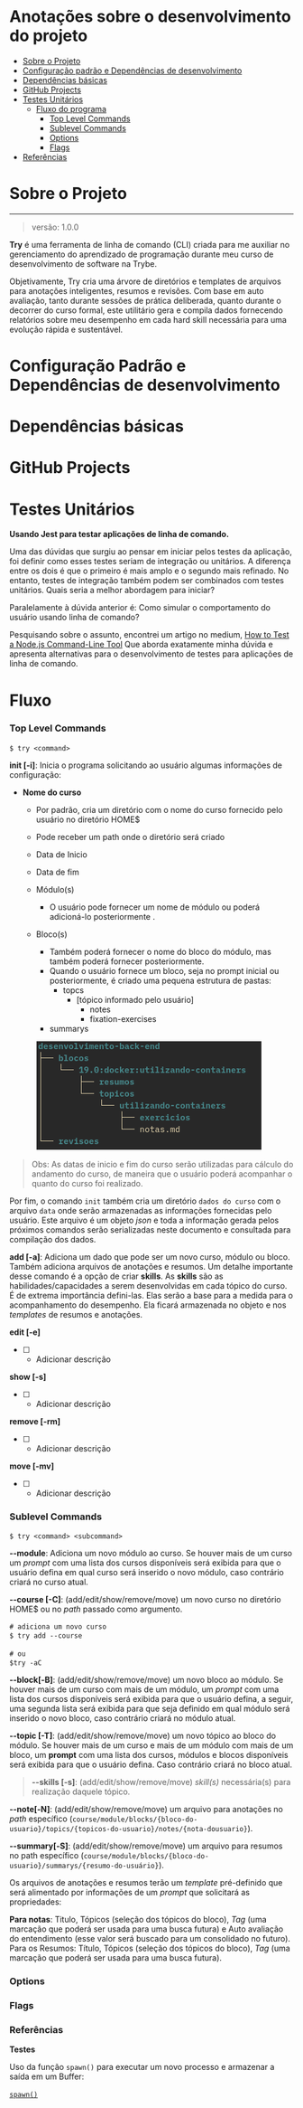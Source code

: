 # Anotações sobre o desenvolvimento do projeto

- [Sobre o Projeto](#sobre-o-projeto)
- [Configuração padrão e Dependências de desenvolvimento](#configuração-padrão-dependencias-de-desenvilvimento)
- [Dependências básicas](#dependências-básicas)
- [GitHub Projects](#github-project)
- [Testes Unitários](#testes-unitários)
  - [Fluxo do programa](#fluxo-do-programa)
    - [Top Level Commands](#top-level-commands)
    - [Sublevel Commands](#sublevel-commands)
    - [Options](#options)
    - [Flags](#levels)
- [Referências](referências)

# Sobre o Projeto

---

> versão: 1.0.0

**Try** é uma ferramenta de linha de comando (CLI) criada para me auxiliar no
gerenciamento do aprendizado de programação durante meu curso de desenvolvimento
de software na Trybe.

Objetivamente, Try cria uma árvore de diretórios e templates de arquivos para
anotações inteligentes, resumos e revisões. Com base em auto avaliação, tanto
durante sessões de prática deliberada, quanto durante o decorrer do curso
formal, este utilitário gera e compila dados fornecendo relatórios sobre meu
desempenho em cada hard skill necessária para uma evolução rápida e sustentável.

# Configuração Padrão e Dependências de desenvolvimento

# Dependências básicas

# GitHub Projects

# Testes Unitários

**Usando Jest para testar aplicações de linha de comando.**

Uma das dúvidas que surgiu ao pensar em iniciar pelos testes da aplicação, foi
definir como esses testes seriam de integração ou unitários. A diferença entre
os dois é que o primeiro é mais amplo e o segundo mais refinado. No entanto,
testes de integração também podem ser combinados com testes unitários. Quais
seria a melhor abordagem para iniciar?

Paralelamente à dúvida anterior é: Como simular o comportamento do usuário
usando linha de comando?

Pesquisando sobre o assunto, encontrei um artigo no medium,
[How to Test a Node.js Command-Line Tool](https://javascript.plainenglish.io/how-to-test-a-node-js-command-line-tool-2735ea7dc041)
Que aborda exatamente minha dúvida e apresenta alternativas para o
desenvolvimento de testes para aplicações de linha de comando.

# Fluxo

### Top Level Commands

```
$ try <command>
```

**init [-i]**: Inicia o programa solicitando ao usuário algumas informações de
configuração:

- **Nome do curso**

  - Por padrão, cria um diretório com o nome do curso fornecido pelo usuário no
    diretório HOME$
  - Pode receber um path onde o diretório será criado
  - Data de Inicio
  - Data de fim
  - Módulo(s)
    - O usuário pode fornecer um nome de módulo ou poderá adicioná-lo
      posteriormente .
  - Bloco(s)

    - Também poderá fornecer o nome do bloco do módulo, mas também poderá
      fornecer posteriormente.
    - Quando o usuário fornece um bloco, seja no prompt inicial ou
      posteriormente, é criado uma pequena estrutura de pastas:
      - topcs
        - [tópico informado pelo usuário]
          - notes
          - fixation-exercises
    - summarys

    ![um exemplo de arvore de diretórios](./2022-04-12_11-20.png)

> Obs: As datas de inicio e fim do curso serão utilizadas para cálculo do
> andamento do curso, de maneira que o usuário poderá acompanhar o quanto do
> curso foi realizado.

Por fim, o comando `init` também cria um diretório `dados do curso` com o
arquivo `data` onde serão armazenadas as informações fornecidas pelo usuário.
Este arquivo é um objeto _json_ e toda a informação gerada pelos próximos
comandos serão serializadas neste documento e consultada para compilação dos
dados.

**add [-a]**: Adiciona um dado que pode ser um novo curso, módulo ou bloco.
Também adiciona arquivos de anotações e resumos. Um detalhe importante desse
comando é a opção de criar **skills**. As **skills** são as
habilidades/capacidades a serem desenvolvidas em cada tópico do curso. É de
extrema importância defini-las. Elas serão a base para a medida para o
acompanhamento do desempenho. Ela ficará armazenada no objeto e nos _templates_
de resumos e anotações.

**edit [-e]**

- [ ] - Adicionar descrição

**show [-s]**

- [ ] - Adicionar descrição

**remove [-rm]**

- [ ] - Adicionar descrição

**move [-mv]**

- [ ] - Adicionar descrição

### Sublevel Commands

```
$ try <command> <subcommand>

```

**--module**: Adiciona um novo módulo ao curso. Se houver mais de um curso um
_prompt_ com uma lista dos cursos disponíveis será exibida para que o usuário
defina em qual curso será inserido o novo módulo, caso contrário criará no curso
atual.

**--course [-C]**: (add/edit/show/remove/move) um novo curso no diretório HOME$
ou no _path_ passado como argumento.

```
# adiciona um novo curso
$ try add --course

# ou
$try -aC

```

**--block[-B]**: (add/edit/show/remove/move) um novo bloco ao módulo. Se houver
mais de um curso com mais de um módulo, um _prompt_ com uma lista dos cursos
disponíveis será exibida para que o usuário defina, a seguir, uma segunda lista
será exibida para que seja definido em qual módulo será inserido o novo bloco,
caso contrário criará no módulo atual.

**--topic [-T]**: (add/edit/show/remove/move) um novo tópico ao bloco do módulo.
Se houver mais de um curso e mais de um módulo com mais de um bloco, um
**prompt** com uma lista dos cursos, módulos e blocos disponíveis será exibida
para que o usuário defina. Caso contrário criará no bloco atual.

> **--skills [-s]**: (add/edit/show/remove/move) _skill(s)_ necessária(s) para
> realização daquele tópico.

**--note[-N]**: (add/edit/show/remove/move) um arquivo para anotações no _path_
específico
(`course/module/blocks/{bloco-do-usuario}/topics/{topicos-do-usuario}/notes/{nota-dousuario}`).

**--summary[-S]**: (add/edit/show/remove/move) um arquivo para resumos no path
específico
(`course/module/blocks/{bloco-do-usuario}/summarys/{resumo-do-usuário}`).

Os arquivos de anotações e resumos terão um _template_ pré-definido que será
alimentado por informações de um _prompt_ que solicitará as propriedades:

**Para notas**: Titulo, Tópicos (seleção dos tópicos do bloco), _Tag_ (uma
marcação que poderá ser usada para uma busca futura) e Auto avaliação do
entendimento (esse valor será buscado para um consolidado no futuro). Para os
Resumos: Título, Tópicos (seleção dos tópicos do bloco), _Tag_ (uma marcação que
poderá ser usada para uma busca futura).

### Options

### Flags

### Referências

**Testes**

Uso da função `spawn()` para executar um novo processo e armazenar a saída em um
Buffer:

[`spawn()`](https://nodejs.org/en/knowledge/child-processes/how-to-spawn-a-child-process/)
